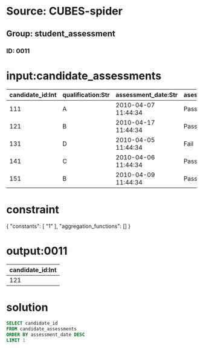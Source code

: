 # Source: CUBES-spider
## Group: student_assessment
### ID: 0011

# input:candidate_assessments

| candidate_id:Int | qualification:Str | assessment_date:Str | asessment_outcome_code:Str |
|---|---|---|---|
| 111 | A | 2010-04-07 11:44:34 | Pass |
| 121 | B | 2010-04-17 11:44:34 | Pass |
| 131 | D | 2010-04-05 11:44:34 | Fail |
| 141 | C | 2010-04-06 11:44:34 | Pass |
| 151 | B | 2010-04-09 11:44:34 | Pass |

# constraint

{
  "constants": [
    "1"
  ],
  "aggregation_functions": []
}

# output:0011

| candidate_id:Int |
|---|
| 121 |

# solution

```sql
SELECT candidate_id
FROM candidate_assessments
ORDER BY assessment_date DESC
LIMIT 1
```
